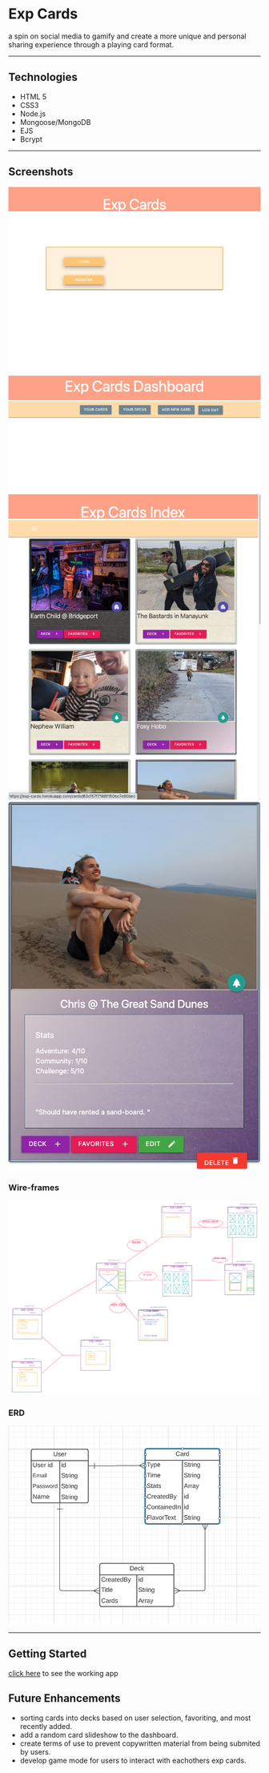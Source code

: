 # Exp Cards
a spin on social media to gamify and create a more unique and personal sharing experience through a playing card format. 

------
## Technologies
- HTML 5
- CSS3 
- Node.js
- Mongoose/MongoDB
- EJS 
- Bcrypt

---
## Screenshots
![](images/exp-home.png)
![](images/exp-dashboard.png)
![](images/card-index.png)
![](images/chris-card.png)

### Wire-frames
![](images/exp-wireframe.png)

### ERD
![](images/exp-erd.png)

---
## Getting Started
[click here](https://exp-cards.herokuapp.com/) to see the working app
## Future Enhancements
- sorting cards into decks based on user selection, favoriting, and most recently added.
- add a random card slideshow to the dashboard.
- create terms of use to prevent copywritten material from being submited by users.
- develop game mode for users to interact with eachothers exp cards. 